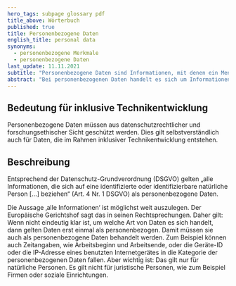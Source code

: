 ```yaml
---
hero_tags: subpage glossary pdf
title_above: Wörterbuch
published: true
title: Personenbezogene Daten
english_title: personal data
synonyms:
  - personenbezogene Merkmale
  - personenbezogene Daten
last_update: 11.11.2021
subtitle: "Personenbezogene Daten sind Informationen, mit denen ein Mensch identifiziert werden kann."
abstract: "Bei personenbezogenen Daten handelt es sich um Informationen, die einen Menschen betreffen. Das sind vor allem der Name, das Geburtsdatum oder die Adresse und Telefonnummer einer Person. Aber auch eine Kreditkartennummer, Kontodaten, ein Auto-Kennzeichen oder das Aussehen (z. B. blaue Augen) sind personenbezogene Daten."
---
```


## Bedeutung für inklusive Technikentwicklung

Personenbezogene Daten müssen aus datenschutzrechtlicher und forschungsethischer Sicht geschützt werden. Dies gilt selbstverständlich auch für Daten, die im Rahmen inklusiver Technikentwicklung entstehen.

## Beschreibung

Entsprechend der Datenschutz-Grundverordnung (DSGVO) gelten „alle Informationen, die sich auf eine identifizierte oder identifizierbare natürliche Person \[...] beziehen“ (Art. 4 Nr. 1 DSGVO) als personenbezogene Daten.

Die Aussage ‚alle Informationen‘ ist möglichst weit auszulegen. Der Europäische Gerichtshof sagt das in seinen Rechtsprechungen. Daher gilt: Wenn nicht eindeutig klar ist, um welche Art von Daten es sich handelt, dann gelten Daten erst einmal als personenbezogen. Damit müssen sie auch als personenbezogene Daten behandelt werden. Zum Beispiel können auch Zeitangaben, wie Arbeitsbeginn und Arbeitsende, oder die Geräte-ID oder die IP-Adresse eines benutzten Internetgerätes in die Kategorie der personenbezogenen Daten fallen. Aber wichtig ist: Das gilt nur für natürliche Personen. Es gilt nicht für juristische Personen, wie zum Beispiel Firmen oder soziale Einrichtungen.
